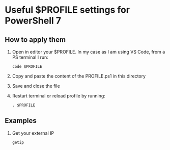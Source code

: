 # Useful $PROFILE settings for PowerShell 7

## How to apply them

1. Open in editor your $PROFILE. In my case as I am using VS Code, from a PS terminal I run: 
   ```
   code $PROFILE
   ```

2. Copy and paste the content of the PROFILE.ps1 in this directory

3. Save and close the file

4. Restart terminal or reload profile by running:  
    ```
    . $PROFILE
    ```

## Examples

1. Get your external IP
   ```
   getip
   ```